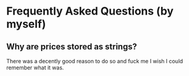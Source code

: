 # Frequently Asked Questions (by myself)

## Why are prices stored as strings?

There was a decently good reason to do so and fuck me I wish I could remember what it was.
